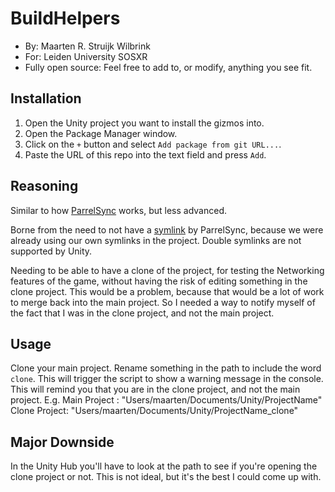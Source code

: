 # BuildHelpers

- By: Maarten R. Struijk Wilbrink
- For: Leiden University SOSXR
- Fully open source: Feel free to add to, or modify, anything you see fit.


## Installation
1. Open the Unity project you want to install the gizmos into.
2. Open the Package Manager window.
3. Click on the `+` button and select `Add package from git URL...`.
4. Paste the URL of this repo into the text field and press `Add`.



## Reasoning

Similar to how [ParrelSync](https://github.com/VeriorPies/ParrelSync) works, but less advanced. 

Borne from the need to not have a [symlink](https://docs.unity.com/ugs/en-us/manual/devops/manual/symlink-support) by ParrelSync, because we were already using our own symlinks in the project. Double symlinks are not supported by Unity.

Needing to be able to have a clone of the project, for testing the Networking features of the game, without having the risk of editing something in the clone project. This would be a problem, because that would be a lot of work to merge back into the main project. So I needed a way to notify myself of the fact that I was in the clone project, and not the main project.

## Usage

Clone your main project. Rename something in the path to include the word `clone`. This will trigger the script to show a warning message in the console. This will remind you that you are in the clone project, and not the main project. E.g. 
Main Project : "Users/maarten/Documents/Unity/ProjectName"
Clone Project: "Users/maarten/Documents/Unity/ProjectName_clone"

## Major Downside
In the Unity Hub you'll have to look at the path to see if you're opening the clone project or not. This is not ideal, but it's the best I could come up with.